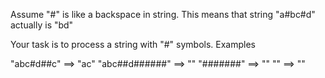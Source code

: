 Assume "#" is like a backspace in string. This means that string "a#bc#d" actually is "bd"

Your task is to process a string with "#" symbols.
Examples

"abc#d##c"      ==>  "ac"
"abc##d######"  ==>  ""
"#######"       ==>  ""
""              ==>  ""

